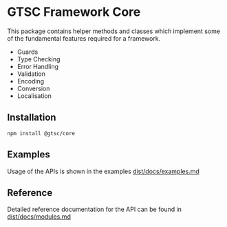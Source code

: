 # GTSC Framework Core

This package contains helper methods and classes which implement some of the fundamental features required for a framework.

- Guards
- Type Checking
- Error Handling
- Validation
- Encoding
- Conversion
- Localisation

## Installation

```shell
npm install @gtsc/core
```

## Examples

Usage of the APIs is shown in the examples [dist/docs/examples.md](dist/docs/examples.md)

## Reference

Detailed reference documentation for the API can be found in [dist/docs/modules.md](dist/docs/modules.md)
